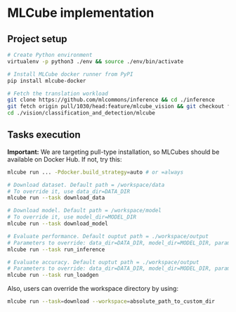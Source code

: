 # MLCube implementation

## Project setup

```bash
# Create Python environment 
virtualenv -p python3 ./env && source ./env/bin/activate

# Install MLCube docker runner from PyPI
pip install mlcube-docker

# Fetch the translation workload
git clone https://github.com/mlcommons/inference && cd ./inference
git fetch origin pull/1030/head:feature/mlcube_vision && git checkout feature/mlcube_vision
cd ./vision/classification_and_detection/mlcube
```

## Tasks execution

**Important:** We are targeting pull-type installation, so MLCubes should be available on Docker Hub. If not, try this:

```bash
mlcube run ... -Pdocker.build_strategy=auto # or =always
```

```bash
# Download dataset. Default path = /workspace/data
# To override it, use data_dir=DATA_DIR
mlcube run --task download_data

# Download model. Default path = /workspace/model
# To override it, use model_dir=MODEL_DIR
mlcube run --task download_model

# Evaluate performance. Default ouptut path = ./workspace/output
# Parameters to override: data_dir=DATA_DIR, model_dir=MODEL_DIR, parameters_file=PATH_TO_FILE, output_dir=OUTPUT_DIR
mlcube run --task run_inference

# Evaluate accuracy. Default ouptut path = ./workspace/output
# Parameters to override: data_dir=DATA_DIR, model_dir=MODEL_DIR, parameters_file=PATH_TO_FILE, output_dir=OUTPUT_DIR
mlcube run --task run_loadgen
```

Also, users can override the workspace directory by using:

```bash
mlcube run --task=download --workspace=absolute_path_to_custom_dir
```
